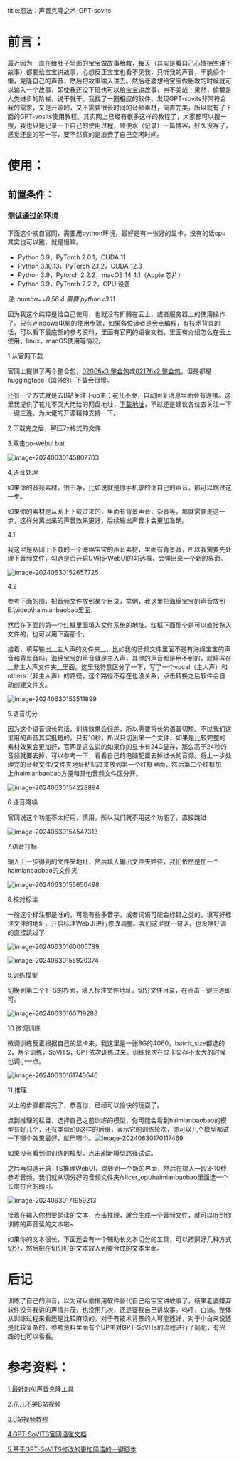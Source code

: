 title:忍法：声音克隆之术-GPT-sovits



# 前言：

最近因为一直在给肚子里面的宝宝做故事胎教，每天（其实是看自己心情抽空讲下故事）都要给宝宝讲故事，心想反正宝宝也看不见我，只听我的声音，干脆偷个懒，克隆自己的声音，然后把故事输入进去。然后老婆想给宝宝做胎教的时候就可以输入一个故事，即使我还没下班也可以给宝宝讲故事，岂不美哉！果然，偷懒是人类进步的阶梯，说干就干。我找了一圈相应的软件，发现GPT-sovits非常符合我的需求，又是开源的，又不需要很长时间的音频素材，简直完美，所以就有了下面的GPT-vosits使用教程。其实网上已经有很多这样的教程了，大家都可以搜一搜，我也只是记录一下自己的使用过程，顺便水（记录）一篇博客，好久没写了，感觉还是的写一写，要不然真的是浪费了自己空闲时间。



# 使用：

## 前置条件：

### 测试通过的环境

下面这个摘自官网，需要用python环境，最好是有一张好的显卡，没有的话cpu其实也可以跑，就是慢嘛。

- Python 3.9，PyTorch 2.0.1，CUDA 11
- Python 3.10.13，PyTorch 2.1.2，CUDA 12.3
- Python 3.9，Pytorch 2.2.2，macOS 14.4.1（Apple 芯片）
- Python 3.9，PyTorch 2.2.2，CPU 设备

*注: numba==0.56.4 需要 python<3.11*



因为我这个纯粹是给自己使用，也就没有折腾在云上，或者服务器上的使用操作了。只有windows电脑的使用步骤，如果各位读者是会点编程，有技术背景的话，可以看下最底部的参考资料，里面有官网的语雀文档，里面有介绍怎么在云上使用，linux，macOS使用等情况。

1.从官网下载

官网上提供了两个整合包，[0206fix3 整合包](https://huggingface.co/lj1995/GPT-SoVITS-windows-package/resolve/main/GPT-SoVITS-beta-fast-inference-branch.7z?download=true)或[0217fix2 整合包](https://huggingface.co/lj1995/GPT-SoVITS-windows-package/resolve/main/GPT-SoVITS-beta0217fix2.7z?download=true)，但是都是huggingface（国外的）下载会很慢。

还有一个方式就是去B站关注下up主：花儿不哭，自动回复消息里面会有连接。这里我提供了花儿不哭大佬给的网盘地址，[下载地址](https://pan.baidu.com/s/1OE5qL0KreO-ASHwm6Zl9gA?pwd=mqpi)，不过还是建议各位去关注一下一键三连，为大佬的开源精神支持一下。



2.下载完之后，解压7z格式的文件



3.双击go-webui.bat

![image-20240630145807703](https://wxwwt-oss.oss-cn-hangzhou.aliyuncs.com/imgRepo/image-20240630145807703.png)

4.语音处理

如果你的音频素材，很干净，比如说就是你手机录的你自己的声音，那可以跳过这一步。

如果你的素材是从网上下载过来的，里面有背景声音，杂音等，那就需要走这一步，这样分离出来的声音效果更好，后续输出声音才会更加准确。

4.1

我这里是从网上下载的一个海绵宝宝的声音素材，里面有背景音，所以我需要先处理下音频文件，勾选是否开启UVR5-WebUI的勾选框，会弹出来一个新的界面。

![image-20240630152657725](https://wxwwt-oss.oss-cn-hangzhou.aliyuncs.com/imgRepo/image-20240630152657725.png)

4.2 

参考下面的图，把音频文件放到某个目录，举例，我这里把海绵宝宝的声音放到E:\video\haimianbaobao里面，

然后在下面的第一个红框里面填入文件系统的地址。红框下面那个是可以直接拖入文件的，也可以用下面那个。

接着，填写输出__主人声的文件夹__，比如我的音频文件里面不是有海绵宝宝的声音和背景音吗，海绵宝宝的声音就是主人声，其他的声音都是用不到的，就填写在__非主人声文件夹__里面。这里我特意区分了一下，写了一个vocal（主人声）和others（非主人声）的路径，这个路径不存在也没关系，点击转换之后软件会自动创建文件夹。

![image-20240630153511899](https://wxwwt-oss.oss-cn-hangzhou.aliyuncs.com/imgRepo/image-20240630153511899.png)

5.语音切分

因为这个语音很长的话，训练效果会很差，所以需要将长的语音切短。不过我们这里用的声音其实挺短的，只有10秒，所以只切出来一个文件，如果是比较完整的素材效果会更加好，官网是这么说的如果你的显卡有24G显存，那么高于24秒的音频就要去掉，可以参考一下，看看自己的电脑配置去掉过长的音频。将上一步处理完的音频文件/文件夹地址粘贴过来放到第一个红框里面，然后第二个红框加上/haimianbaobao方便和其他音频文件区分开。

![image-20240630154228894](https://wxwwt-oss.oss-cn-hangzhou.aliyuncs.com/imgRepo/image-20240630154228894.png)

6.语音降噪

官网说这个功能不太好用，慎用，所以我们就不用这个功能了，直接跳过

![image-20240630154547313](https://wxwwt-oss.oss-cn-hangzhou.aliyuncs.com/imgRepo/image-20240630154547313.png)

7.语音打标

输入上一步得到的文件夹地址，然后填入输出文件夹路径，我们依然是加一个haimianbaobao的文件夹

![image-20240630155650498](https://wxwwt-oss.oss-cn-hangzhou.aliyuncs.com/imgRepo/image-20240630155650498.png)

8.校对标注

一般这个标注都是准的，可能有些多音字，或者词语可能会标错之类的，填写好标注文件的地址，开启标注WebUI进行修改调整。我们这里就一句话，也没啥好调的直接跳过了

![image-20240630160005789](https://wxwwt-oss.oss-cn-hangzhou.aliyuncs.com/imgRepo/image-20240630160005789.png)

![image-20240630155920374](https://wxwwt-oss.oss-cn-hangzhou.aliyuncs.com/imgRepo/image-20240630155920374.png)

9.训练模型

切换到第二个TTS的界面，填入标注文件地址，切分文件目录，在点击一键三连即可。

![image-20240630160719288](https://wxwwt-oss.oss-cn-hangzhou.aliyuncs.com/imgRepo/image-20240630160719288.png)

10.微调训练

微调训练反正根据自己的显卡来，我这里是一张8G的4060，batch_size都选的2，两个训练，SoVITS，GPT依次训练过来。训练轮次在显卡显存不太大的时候也调小一点。

![image-20240630161743646](https://wxwwt-oss.oss-cn-hangzhou.aliyuncs.com/imgRepo/image-20240630161743646.png)

11.推理

以上的步骤都弄完了，恭喜你，已经可以愉快的玩耍了。

点到推理的栏目，选择自己之前训练的模型，你可能会看到haimianbaobao的模型有好几个，还有类似e10这样的后缀，表示它的训练轮次，你可以几个模型都试一下哪个效果最好，就用哪个。![image-20240630170117469](https://wxwwt-oss.oss-cn-hangzhou.aliyuncs.com/imgRepo/image-20240630170117469.png)

如果没有看到你训练的模型，点击刷新模型路径试试。

之后再勾选开启TTS推理WebUI，跳转到一个新的界面，然后在输入一段3-10秒参考音频，我们就从切分好的音频文件夹/slicer_opt/haimianbaobao里面选一个长度符合的即可。

![image-20240630171959213](https://wxwwt-oss.oss-cn-hangzhou.aliyuncs.com/imgRepo/image-20240630171959213.png)

接着在输入你想要朗读的文本，点击推理，就会生成一个音频文件，就可以听到你训练的声音读的文本啦~

如果你的文本很长，下面还会有一个辅助长文本切分的工具，可以按照好几种方式切分，然后把在切分好的文本放入到要合成的文本里面。



# 后记

训练了自己的声音，以为可以偷懒用软件替代自己给宝宝讲故事了，结果老婆嫌弃软件没有我讲的声情并茂，也没用几次，还是要我自己讲故事。呜呼，白搞。整体从训练过程来看还是比较麻烦的，对于有技术背景的人可能还好，对于小白来说还是比较复杂的，参考资料里面有个UP主对GPT-SoVITs的流程进行了简化，有兴趣的也可以看看。



# 参考资料：

[1.最好的AI声音克隆工具](https://www.descript.com/blog/article/best-ai-voice-cloning-tools)

[2.花儿不哭B站视频](https://www.bilibili.com/video/BV12g4y1m7Uw/?vd_source=789e3d87ea4eb7ba245bd791f41f8e1f)

[3.B站视频教程](https://www.bilibili.com/video/BV1P541117yn/?spm_id_from=333.337.search-card.all.click&%3Bvd_source=4d7819b82193f7361a8b1753733c9e13&vd_source=789e3d87ea4eb7ba245bd791f41f8e1f)

[4.GPT-SoVITS官网语雀文档](https://www.yuque.com/baicaigongchang1145haoyuangong/ib3g1e)

[5.基于GPT-SoVITS修改的更加简洁的一键脚本](https://www.bilibili.com/video/BV1WC411W79t/?spm_id_from=333.788&vd_source=789e3d87ea4eb7ba245bd791f41f8e1f)
